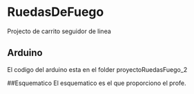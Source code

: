 # RuedasDeFuego
Projecto de carrito seguidor de linea
## Arduino
El codigo del arduino esta en el folder proyectoRuedasFuego_2

##Esquematico
El esquematico es el que proporciono el profe.